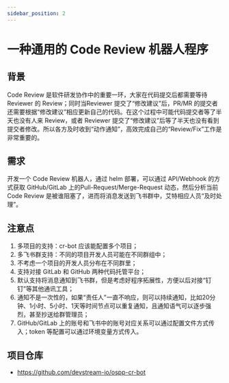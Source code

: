 ```yaml
---
sidebar_position: 2
---
```


# 一种通用的 Code Review 机器人程序

## 背景

Code Review 是软件研发协作中的重要一环，大家在代码提交后都需要等待 Reviewer 的 Review；同时当Reviewer 提交了“修改建议”后，PR/MR 的提交者还需要根据“修改建议”相应更新自己的代码。在这个过程中可能代码提交者等了半天也没有人来 Review，或者 Reviewer 提交了“修改建议”后等了半天也没有看到提交者修改。所以各方及时收到“动作通知”，高效完成自己的“Review/Fix”工作是非常重要的。

## 需求

开发一个 Code Review 机器人，通过 helm 部署，可以通过 API/Webhook 的方式获取 GitHub/GitLab 上的Pull-Request/Merge-Request 动态，然后分析当前 Code Review 是被谁阻塞了，进而将消息发送到飞书群中，艾特相应人员“及时处理”。

## 注意点

1. 多项目的支持：cr-bot 应该能配置多个项目；
2. 多飞书群支持：不同的项目开发人员可能在不同群组中；
3. 不考虑一个项目的开发人员分布在不同群里；
4. 支持对接 GitLab 和 GitHub 两种代码托管平台；
5. 默认支持将消息通知到飞书群，但是考虑好程序拓展性，方便以后对接“钉钉”等其他通讯工具；
6. 通知不是一次性的，如果“责任人”一直不响应，则可以持续通知，比如20分钟、1小时、5小时、1天等时间节点可以重复通知，且通知语气可以逐步强烈，甚至抄送给群管理员；
7. GitHub/GitLab 上的账号和飞书中的账号对应关系可以通过配置文件方式传入；token 等配置可以通过环境变量方式传入。

## 项目仓库

- https://github.com/devstream-io/ospp-cr-bot
